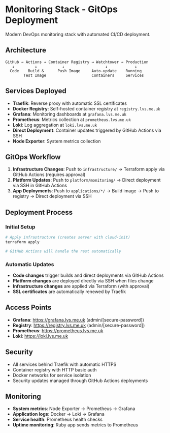 # Monitoring Stack - GitOps Deployment

Modern DevOps monitoring stack with automated CI/CD deployment.

## Architecture

```plaintext
GitHub → Actions → Container Registry → Watchtower → Production
   ↓         ↓           ↓                  ↓            ↓
  Code    Build &      Push Image     Auto-update    Running
        Test Image                    Containers     Services
```

## Services Deployed

- **Traefik**: Reverse proxy with automatic SSL certificates
- **Docker Registry**: Self-hosted container registry at `registry.lvs.me.uk`
- **Grafana**: Monitoring dashboards at `grafana.lvs.me.uk`
- **Prometheus**: Metrics collection at `prometheus.lvs.me.uk`
- **Loki**: Log aggregation at `loki.lvs.me.uk`
- **Direct Deployment**: Container updates triggered by GitHub Actions via SSH
- **Node Exporter**: System metrics collection

## GitOps Workflow

1. **Infrastructure Changes**: Push to `infrastructure/` → Terraform apply via GitHub Actions (requires approval)
2. **Platform Updates**: Push to `platform/monitoring/` → Direct deployment via SSH in GitHub Actions
3. **App Deployments**: Push to `applications/*/` → Build image → Push to registry → Direct deployment via SSH

## Deployment Process

### Initial Setup

```bash
# Apply infrastructure (creates server with cloud-init)
terraform apply

# GitHub Actions will handle the rest automatically
```

### Automatic Updates

- **Code changes** trigger builds and direct deployments via GitHub Actions
- **Platform changes** are deployed directly via SSH when files change
- **Infrastructure changes** are applied via Terraform (with approval)
- **SSL certificates** are automatically renewed by Traefik

## Access Points

- **Grafana**: <https://grafana.lvs.me.uk> (admin/[secure-password])
- **Registry**: <https://registry.lvs.me.uk> (admin/[secure-password])
- **Prometheus**: <https://prometheus.lvs.me.uk>
- **Loki**: <https://loki.lvs.me.uk>

## Security

- All services behind Traefik with automatic HTTPS
- Container registry with HTTP basic auth
- Docker networks for service isolation
- Security updates managed through GitHub Actions deployments

## Monitoring

- **System metrics**: Node Exporter → Prometheus → Grafana
- **Application logs**: Docker → Loki → Grafana
- **Service health**: Prometheus health checks
- **Uptime monitoring**: Ruby app sends metrics to Prometheus
